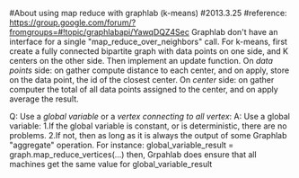 #About using map reduce with graphlab (k-means)
#2013.3.25
#reference: https://group.google.com/forum/?fromgroups=#!topic/graphlabapi/YawqDQZ4Sec
Graphlab don't have an interface for a single "map_reduce_over_neighbors" call.
For k-means, first create a fully connected bipartite graph with data points on one side, and K centers on the other side.
Then implement an update function.
On *data points* side: on gather compute distance to each center, and on apply, store on the data point, the id of the closest center.
On *center* side: on gather computer the total of all data points assigned to the center, and on apply average the result.

Q: Use a *global variable* or a *vertex connecting to all vertex*:
A: Use a global variable:
    1.If the global variable is constant, or is deterministic, there are no problems.
    2.If not, then as long as it is always the output of some Graphlab "aggregate" operation.
      For instance: global_variable_result = graph.map_reduce_vertices(...)
      then, Grpahlab does ensure that all machines get the same value for global_variable_result



